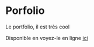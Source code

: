 # Porfolio
 Le portfolio, il est très cool

Disponible en voyez-le en ligne [ici](jadam.alwaysdata.net)
